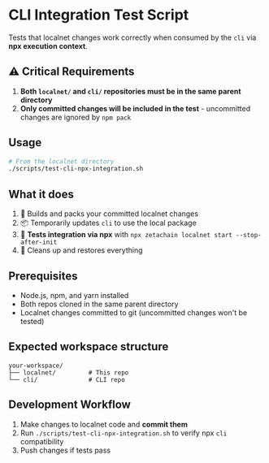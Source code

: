 # CLI Integration Test Script

Tests that localnet changes work correctly when consumed by the `cli` via **npx execution context**.

## ⚠️ Critical Requirements

1. **Both `localnet/` and `cli/` repositories must be in the same parent directory**
2. **Only committed changes will be included in the test** - uncommitted changes are ignored by `npm pack`

## Usage

```bash
# From the localnet directory
./scripts/test-cli-npx-integration.sh
```

## What it does

1. 🔨 Builds and packs your committed localnet changes  
2. 📦 Temporarily updates `cli` to use the local package
3. 🧪 **Tests integration via npx** with `npx zetachain localnet start --stop-after-init`
4. 🧹 Cleans up and restores everything

## Prerequisites

- Node.js, npm, and yarn installed
- Both repos cloned in the same parent directory
- Localnet changes committed to git (uncommitted changes won't be tested)

## Expected workspace structure

```
your-workspace/
├── localnet/         # This repo
└── cli/              # CLI repo  
```

## Development Workflow

1. Make changes to localnet code and **commit them**
2. Run `./scripts/test-cli-npx-integration.sh` to verify npx `cli` compatibility
3. Push changes if tests pass